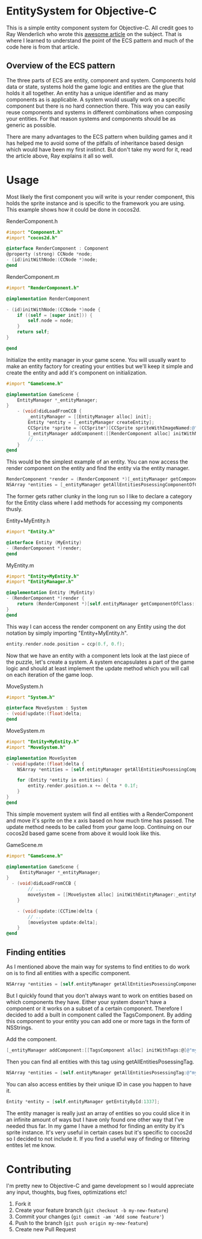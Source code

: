 EntitySystem for Objective-C
============================

This is a simple entity component system for Objective-C. All credit goes to
Ray Wenderlich who wrote this [awesome article](http://www.raywenderlich.com/24878/introduction-to-component-based-architecture-in-games)
on the subject. That is where I learned to understand the point of the ECS
pattern and much of the code here is from that article.

Overview of the ECS pattern
---------------------------

The three parts of ECS are entity, component and system. Components hold data
or state, systems hold the game logic and entities are the glue that holds it
all together. An entity has a unique identifier and as many components as is
applicable. A system would usually work on a specific component but there is no
hard connection there. This way you can easily reuse components and systems in
different combinations when composing your entities. For that reason systems
and components should be as generic as possible.

There are many advantages to the ECS pattern when building games and it has
helped me to avoid some of the pitfalls of inheritance based design which would
have been my first instinct. But don't take my word for it, read the article
above, Ray explains it all so well.

Usage
=====

Most likely the first component you will write is your render component, this
holds the sprite instance and is specific to the framework you are using. This
example shows how it could be done in cocos2d.

RenderComponent.h
```objective-c
#import "Component.h"
#import "cocos2d.h"

@interface RenderComponent : Component
@property (strong) CCNode *node;
- (id)initWithNode:(CCNode *)node;
@end
```

RenderComponent.m
```objective-c
#import "RenderComponent.h"

@implementation RenderComponent

- (id)initWithNode:(CCNode *)node {
    if ((self = [super init])) {
        self.node = node;
    }
    return self;
}

@end
```

Initialize the entity manager in your game scene. You will usually want to make
an entity factory for creating your entities but we'll keep it simple and
create the entity and add it's component on initialization.
```objective-c
#import "GameScene.h"

@implementation GameScene {
    EntityManager *_entityManager;
}
    - (void)didLoadFromCCB {
        _entityManager = [[EntityManager alloc] init];
        Entity *entity = [_entityManager createEntity];
        CCSprite *sprite = (CCSprite*)[CCSprite spriteWithImageNamed:@"Sprites/super_awesome_sprite.png"];
        [_entityManager addComponent:[[RenderComponent alloc] initWithNode:sprite] toEntity:entity];
        // ...
    }
@end
```

This would be the simplest example of an entity. You can now access the render
component on the entity and find the entity via the entity manager.

```objective-c
RenderComponent *render = (RenderComponent *)[_entityManager getComponentOfClass:[RenderComponent class] forEntity:self];
NSArray *entities = [_entityManager getAllEntitiesPosessingComponentOfClass:[RenderComponent class]];
```

The former gets rather clunky in the long run so I like to declare a category
for the Entity class where I add methods for accessing my components thusly.

Entity+MyEntity.h
```objective-c
#import "Entity.h"

@interface Entity (MyEntity)
- (RenderComponent *)render;
@end
```

MyEntity.m
```objective-c
#import "Entity+MyEntity.h"
#import "EntityManager.h"

@implementation Entity (MyEntity)
- (RenderComponent *)render {
    return (RenderComponent *)[self.entityManager getComponentOfClass:[RenderComponent class] forEntity:self];
}
@end
```

This way I can access the render component on any Entity using the dot notation
by simply importing "Entity+MyEntity.h".
```objective-c
entity.render.node.position = ccp(0.f, 0.f);
```

Now that we have an entity with a component lets look at the last piece of the
puzzle, let's create a system. A system encapsulates a part of the game logic
and should at least implement the update method which you will call on each
iteration of the game loop.

MoveSystem.h
```objective-c
#import "System.h"

@interface MoveSystem : System
- (void)update:(float)delta;
@end
```

MoveSystem.m
```objective-c
#import "Entity+MyEntity.h"
#import "MoveSystem.h"

@implementation MoveSystem
- (void)update:(float)delta {
    NSArray *entities = [self.entityManager getAllEntitiesPosessingComponentOfClass:[RenderComponent class]];

    for (Entity *entity in entities) {
        entity.render.position.x += delta * 0.1f;
    }
}
@end
```

This simple movement system will find all entities with a RenderComponent and
move it's sprite on the x axis based on how much time has passed. The update
method needs to be called from your game loop. Continuing on our cocos2d based
game scene from above it would look like this.

GameScene.m
```objective-c
#import "GameScene.h"

@implementation GameScene {
     EntityManager *_entityManager;
}
  - (void)didLoadFromCCB {
        // ...
        moveSystem = [[MoveSystem alloc] initWithEntityManager:_entityManager];
    }

    - (void)update:(CCTime)delta {
        // ...
        [moveSystem update:delta];
    }
@end
```

Finding entities
----------------

As I mentioned above the main way for systems to find entities to do work on is
to find all entities with a specific component.

```objective-c
NSArray *entities = [self.entityManager getAllEntitiesPosessingComponentOfClass:[RenderComponent class]];
```

But I quickly found that you don't always want to work on entities based on
which components they have. Either your system doesn't have a component or it
works on a subset of a certain component. Therefore I decided to add a built in
component called the TagsComponent. By adding this component to your entity
you can add one or more tags in the form of NSStrings.

Add the component.
```objective-c
[_entityManager addComponent:[[TagsComponent alloc] initWithTags:@[@"my_super_awesome_tag"]] toEntity:entity];
```

Then you can find all entities with this tag using getAllEntitiesPosessingTag.
```objective-c
NSArray *entities = [self.entityManager getAllEntitiesPosessingTag:@"my_super_awesome_tag"];
```

You can also access entities by their unique ID in case you happen to have it.
```objective-c
Entity *entity = [self.entityManager getEntityById:1337];
```

The entity manager is really just an array of entities so you could slice it
in an infinite amount of ways but I have only found one other way that I've
needed thus far. In my game I have a method for finding an entity by it's
sprite instance. It's very useful in certain cases but it's specific to cocos2d
so I decided to not include it. If you find a useful way of finding or
filtering entites let me know.

Contributing
============

I'm pretty new to Objective-C and game development so I would appreciate any
input, thoughts, bug fixes, optimizations etc!

1. Fork it
2. Create your feature branch (`git checkout -b my-new-feature`)
3. Commit your changes (`git commit -am 'Add some feature'`)
4. Push to the branch (`git push origin my-new-feature`)
5. Create new Pull Request
